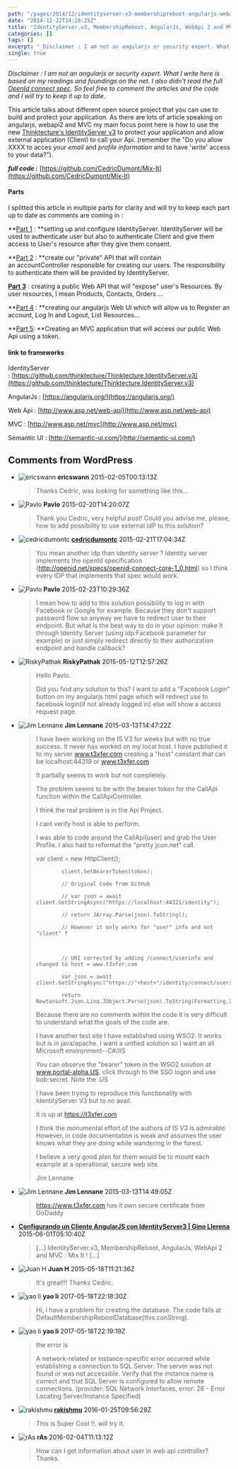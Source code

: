```yaml
---
path: "/pages/2014/12/identityserver-v3-membershipreboot-angularjs-webapi-2-and-mvc-mix-it-introduction/"
date: "2014-12-22T14:28:25Z"
title: "IdentityServer.v3, MembershipReboot, AngularJs, WebApi 2 and MVC : Mix It ! : Introduction"
categories: []
tags: []
excerpt: "_Disclaimer : I am not an angularjs or security expert. What I write here is based on my readings a..."
single: true
---
```


_Disclaimer : I am not an angularjs or security expert. What I write here is based on my readings and foundings on the net. I also didn't read the full [OpenId connect spec](http://openid.net/specs/openid-connect-core-1_0.html). So feel free to comment the articles and the code and I will try to keep it up to date._

This article talks about different open source project that you can use to build and protect your application. As there are lots of article speaking on angularjs, webapi2 and MVC my main focus point here is how to use the new [Thinktecture's IdentityServer v3](https://github.com/thinktecture/Thinktecture.IdentityServer.v3) to protect your application and allow external application (Client) to call your Api. (remember the "Do you allow XXXX to acces your _email_ and _profile_ _information_ and to have '_write_' access to your data?").

_**full code :**_ [https://github.com/CedricDumont/Mix-It](https://github.com/CedricDumont/Mix-It)

#### Parts

I splitted this article in multiple parts for clarity and will try to keep each part up to date as comments are coming in :

**[Part 1](http://cedric-dumont.com/tutorials/identityserver-v3-membershipreboot-angularjs-webapi-2-and-mvc-mix-it-introduction/identityserver-v3-membershipreboot-angularjs-webapi-2-and-mvc-mix-it-part-1/ "IdentityServer.v3, MembershipReboot, AngularJs, WebApi 2 and MVC : Mix It ! : Part 1") : **setting up and configure IdentityServer. IdentityServer will be used to authenticate user but also to authenticate Client and give them access to User's resource after they give them consent.

**[Part 2](http://cedric-dumont.com/tutorials/identityserver-v3-membershipreboot-angularjs-webapi-2-and-mvc-mix-it-introduction/identityserver-v3-membershipreboot-angularjs-webapi-2-and-mvc-mix-it-part-2/ "IdentityServer.v3, MembershipReboot, AngularJs, WebApi 2 and MVC : Mix It ! : Part 2") : **create our "private" API that will contain an accountController responsible for creating our users. The responsibility to authenticate them will be provided by IdentityServer.

[**Part 3**](http://cedric-dumont.com/tutorials/identityserver-v3-membershipreboot-angularjs-webapi-2-and-mvc-mix-it-introduction/identityserver-v3-membershipreboot-angularjs-webapi-2-and-mvc-mix-it-part-3/ "IdentityServer.v3, MembershipReboot, AngularJs, WebApi 2 and MVC : Mix It ! : Part 3") : creating a public Web API that will "expose" user's Resources. By user resources, I mean Products, Contacts, Orders ...

**[Part 4](http://cedric-dumont.com/identityserver-v3-membershipreboot-angularjs-webapi-2-and-mvc-mix-it-part-4/ "IdentityServer.v3, MembershipReboot, AngularJs, WebApi 2 and MVC : Mix It ! : Part 4") : **creating our angularjs Web UI which will allow us to Register an account, Log In and Logout, List Resources...

**[Part 5](http://cedric-dumont.com/tutorials/identityserver-v3-membershipreboot-angularjs-webapi-2-and-mvc-mix-it-introduction/identityserver-v3-membershipreboot-angularjs-webapi-2-and-mvc-mix-it-part-5/ "IdentityServer.v3, MembershipReboot, AngularJs, WebApi 2 and MVC : Mix It ! : Part 5"): **Creating an MVC application that will access our public Web Api using a token.

#### link to frameworks

IdentityServer : [https://github.com/thinktecture/Thinktecture.IdentityServer.v3](https://github.com/thinktecture/Thinktecture.IdentityServer.v3)

AngularJs : [https://angularjs.org/](https://angularjs.org/)

Web Api : [http://www.asp.net/web-api](http://www.asp.net/web-api)

MVC : [http://www.asp.net/mvc](http://www.asp.net/mvc)

Semantic UI : [http://semantic-ui.com/](http://semantic-ui.com/)

## Comments from WordPress

* ![ericswann](https://www.gravatar.com/avatar/7623f1388a30faa176c90a113a17ce4e?d=identicon) **ericswann** 2015-02-05T00:13:13Z
  > Thanks Cedric, was looking for something like this...
* ![Pavlo](https://www.gravatar.com/avatar/830eb36fabf4aee05944a50f438165f9?d=identicon) **Pavlo** 2015-02-20T14:20:07Z
  > Thank you Cedric, very helpful post! Could you advise me, please, how to add possibility to use external IdP to this solution?
* ![cedricdumontc](https://www.gravatar.com/avatar/0c2381d0c8780aa27737666af4c913f6?d=identicon) **[cedricdumontc](http://cedricdumont.wordpress.com)** 2015-02-21T17:04:34Z
  > You mean another idp than identity server ? Identity server implements the openId specification (http://openid.net/specs/openid-connect-core-1_0.html) so I think every IDP that implements that spec would work.
* ![Pavlo](https://www.gravatar.com/avatar/830eb36fabf4aee05944a50f438165f9?d=identicon) **Pavlo** 2015-02-23T10:29:36Z
  > I mean how to add to this solution possibility to log in with Facebook or Google for example. Because they don't support password flow so anyway we have to redirect user to their endpoint. But what is the best way to do in your opinion: make it through Identity Server (using idp:Facebook parameter for example) or just simply redirect directly to their authorization endpoint and handle callback?
* ![RiskyPathak](https://www.gravatar.com/avatar/5bac74b5a337a74f9ae1ee90410c2f61?d=identicon) **RiskyPathak** 2015-05-12T12:57:26Z
  > Hello Pavlo.  > 
  >   > 
  > Did you find any solution to this? I want to add a "Facebook Login" button on my angularjs html page which will redirect use to facebook login(if not already logged in) else will show a access request page.
* ![Jim Lennane](https://www.gravatar.com/avatar/1502d66eb6cb466a891b509a436eb40f?d=identicon) **Jim Lennane** 2015-03-13T14:47:22Z
  > I have been working on the IS V3 for weeks but with no true success. It never has worked on my local host. I have published it to my server www.t3xfer.com  creating a "host" constant that can be localhost:44319 or www.t3xfer.com  > 
  > It partially seems to work but not completely.   > 
  > The problem seems to be with the bearer token for the  CallApi function within the CallApiController.   > 
  > I think the real problem is in the Api Project.  > 
  > I cant verify host is able to perform.   > 
  > I was able to code around the CallApi(user) and grab the User Profile. I also had to reformat the "pretty jcon.net" call.  > 
  > var client = new HttpClient();             > 
  >             client.SetBearerToken(token);  > 
  >             // Original Code from GitHub  > 
  >             // var json = await client.GetStringAsync("https://localhost:44321/identity");  > 
  >             // return JArray.Parse(json).ToString();  > 
  >             // However it only works for "user" info and not "client" f  > 
  >   > 
  >             // URI corrected by adding /connect/userinfo and changed to host = www.t3xfer.com  > 
  >             var json = await client.GetStringAsync("https://"+host+"/identity/connect/userinfo");             > 
  >             return Newtonsoft.Json.Linq.JObject.Parse(json).ToString(Formatting.Indented);  > 
  > Because there are no comments within the code it is very difficult to understand what the goals of the code are.  > 
  > I have another test site I have established using WSO2. It works but is in java/apache. I want a unified solution so I want an all Microsoft environment--C#/IIS  > 
  > You can observe the "bearer" token in the WSO2 solution at www.portal-alpha.US, click through to the SSO logon and use bob:secret. Note the .US  > 
  > I have been trying to reproduce this functionality with IdentityServer V3 but to no avail.   > 
  > it is up at https://t3xfer.com  > 
  > I think the monumental effort of the authors of IS V3 is admirable. However, in code documentation is weak and assumes the user knows what they are doing while wandering in the forest.  > 
  > I believe a very good plan for them would be to mount each example at a operational, secure web site.  > 
  > Jim Lennane
* ![Jim Lennane](https://www.gravatar.com/avatar/1502d66eb6cb466a891b509a436eb40f?d=identicon) **Jim Lennane** 2015-03-13T14:49:05Z
  > https://www.t3xfer.com has it own secure certificate from GoDaddy
* **[Configurando un Cliente AngularJS con IdentityServer3 | Gino Llerena](https://ginollerena.wordpress.com/2015/06/01/configurando-un-cliente-angularjs-con-identityserver3/)** 2015-06-01T05:10:40Z
  > [&#8230;] IdentityServer.v3, MembershipReboot, AngularJs, WebApi 2 and MVC : Mix It ! [&#8230;]
* ![Juan H](https://www.gravatar.com/avatar/ce42636bf98c00680e45cc541fab55c6?d=identicon) **Juan H** 2015-05-18T11:21:36Z
  > It's great!!! Thanks Cedric.
* ![yao li](https://www.gravatar.com/avatar/dded16cc792d917dfc36d37e06643125?d=identicon) **yao li** 2017-05-18T22:18:30Z
  > Hi, i have a problem for creating the database. The code fails at DefaultMembershipRebootDatabase(this.conString).
* ![yao li](https://www.gravatar.com/avatar/dded16cc792d917dfc36d37e06643125?d=identicon) **yao li** 2017-05-18T22:19:19Z
  > the error is   > 
  >   > 
  > A network-related or instance-specific error occurred while establishing a connection to SQL Server. The server was not found or was not accessible. Verify that the instance name is correct and that SQL Server is configured to allow remote connections. (provider: SQL Network Interfaces, error: 26 - Error Locating Server/Instance Specified)
* ![rakishmu](https://www.gravatar.com/avatar/bed052322b7af4a2a5931daa65cb4066?d=identicon) **[rakishmu](http://gravatar.com/rakishmu)** 2016-01-25T09:56:28Z
  > This is Super Cool !!. will try it.
* ![rAs](https://www.gravatar.com/avatar/04c69ebf8d36d2edf4781f71e35a81b2?d=identicon) **rAs** 2016-02-04T11:13:12Z
  > How can I get information about user in web api controller? Thanks.
